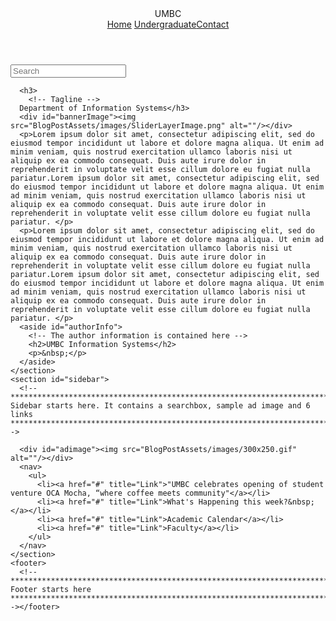 <!doctype html>
<html>
<head>
<meta charset="utf-8">
<meta name="viewport" content="width=device-width, initial-scale=1">
<title>BlogPost template by Adobe Dreamweaver CC</title>
<link href="BlogPostAssets/styles/blogPostStyle.css" rel="stylesheet" type="text/css">
<!--The following script tag downloads a font from the Adobe Edge Web Fonts server for use within the web page. We recommend that you do not modify it.--><script>var __adobewebfontsappname__="dreamweaver"</script><script src="http://use.edgefonts.net/montserrat:n4:default;source-sans-pro:n2:default.js" type="text/javascript"></script>
</head>

<body>
<div id="mainwrapper">
  <header> 
    <!--**************************************************************************
    Header starts here. It contains Logo and 3 navigation links. 
    ****************************************************************************-->
    <div id="logo">
      <!-- <img src="logoImage.png" alt="sample logo"> -->
      <!-- Company Logo text -->
      UMBC</div>
    <nav> <a href="Lab 4 - Home.html">Home</a> <a href="Lab4 - Undergraduate Programs.html">Undergraduate</a><a href="Lab 4 - Contact.html">Contact</a></nav>
  </header>
  <div id="content">
    <div class="notOnDesktop"> 
      <!-- This search box is displayed only in mobile and tablet laouts and not in desktop layouts -->
      <input type="text" placeholder="Search">
    </div>
    <section id="mainContent"> 
      <!--************************************************************************
    Main Blog content starts here
    ****************************************************************************-->
      
      <h3>
        <!-- Tagline -->
      Department of Information Systems</h3>
      <div id="bannerImage"><img src="BlogPostAssets/images/SliderLayerImage.png" alt=""/></div>
      <p>Lorem ipsum dolor sit amet, consectetur adipiscing elit, sed do eiusmod tempor incididunt ut labore et dolore magna aliqua. Ut enim ad minim veniam, quis nostrud exercitation ullamco laboris nisi ut aliquip ex ea commodo consequat. Duis aute irure dolor in reprehenderit in voluptate velit esse cillum dolore eu fugiat nulla pariatur.Lorem ipsum dolor sit amet, consectetur adipiscing elit, sed do eiusmod tempor incididunt ut labore et dolore magna aliqua. Ut enim ad minim veniam, quis nostrud exercitation ullamco laboris nisi ut aliquip ex ea commodo consequat. Duis aute irure dolor in reprehenderit in voluptate velit esse cillum dolore eu fugiat nulla pariatur. </p>
      <p>Lorem ipsum dolor sit amet, consectetur adipiscing elit, sed do eiusmod tempor incididunt ut labore et dolore magna aliqua. Ut enim ad minim veniam, quis nostrud exercitation ullamco laboris nisi ut aliquip ex ea commodo consequat. Duis aute irure dolor in reprehenderit in voluptate velit esse cillum dolore eu fugiat nulla pariatur.Lorem ipsum dolor sit amet, consectetur adipiscing elit, sed do eiusmod tempor incididunt ut labore et dolore magna aliqua. Ut enim ad minim veniam, quis nostrud exercitation ullamco laboris nisi ut aliquip ex ea commodo consequat. Duis aute irure dolor in reprehenderit in voluptate velit esse cillum dolore eu fugiat nulla pariatur. </p>
      <aside id="authorInfo"> 
        <!-- The author information is contained here -->
        <h2>UMBC Information Systems</h2>
        <p>&nbsp;</p>
      </aside>
    </section>
    <section id="sidebar"> 
      <!--************************************************************************
    Sidebar starts here. It contains a searchbox, sample ad image and 6 links
    ****************************************************************************-->
      
      <div id="adimage"><img src="BlogPostAssets/images/300x250.gif" alt=""/></div>
      <nav>
        <ul>
          <li><a href="#" title="Link">"UMBC celebrates opening of student venture OCA Mocha, “where coffee meets community"</a></li>
          <li><a href="#" title="Link">What's Happening this week?&nbsp;</a></li>
          <li><a href="#" title="Link">Academic Calendar</a></li>
          <li><a href="#" title="Link">Faculty</a></li>
        </ul>
      </nav>
    </section>
    <footer> 
      <!--************************************************************************
    Footer starts here
    ****************************************************************************--></footer>
  </div>
  <div id="footerbar"><!-- Small footerbar at the bottom --></div>
</div>
</body>
</html>
